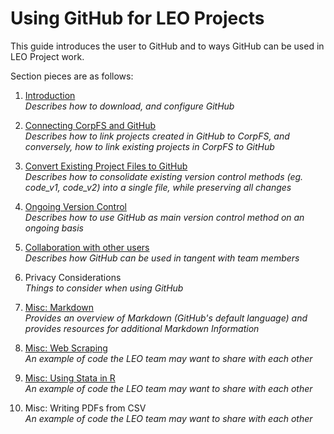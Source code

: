 # Using GitHub for LEO Projects 

This guide introduces the user to GitHub and to ways GitHub can be used in LEO Project work.

Section pieces are as follows: 
1. [Introduction](https://github.com/BeccaBrough/UsingGitHubLEO/blob/master/Content/1.Introduction.md)<br>
*Describes how to download, and configure GitHub*<br/>

2. [Connecting CorpFS and GitHub](https://github.com/BeccaBrough/UsingGitHubLEO/blob/master/Content/2.ConnectingCorpFSandGitHub.md.md)<br>
*Describes how to link projects created in GitHub to CorpFS, and conversely, how to link existing projects in CorpFS to GitHub*<br/>

3. [Convert Existing Project Files to GitHub](https://github.com/BeccaBrough/UsingGitHubLEO/blob/master/Content/3.UploadExistingVersionsToGitHub.md)<br>*Describes how to consolidate existing version control methods (eg. code_v1, code_v2) into a single file, while preserving all changes*<br/>

4. [Ongoing Version Control](https://github.com/BeccaBrough/UsingGitHubLEO/blob/master/Content/4.OngoingVersionControl.md)<br>*Describes how to use GitHub as main version control method on an ongoing basis*

5. [Collaboration with other users](https://github.com/BeccaBrough/UsingGitHubLEO/blob/master/Content/5.Collaboration.md)<br>
*Describes how GitHub can be used in tangent with team members*<br/>

6. Privacy Considerations<br>
*Things to consider when using GitHub*<br/>

7. [Misc: Markdown](https://github.com/BeccaBrough/UsingGitHubLEO/blob/master/Content/Markdown.md)<br>
*Provides an overview of Markdown (GitHub's default language) and provides resources for additional Markdown Information*<br/>

8. [Misc: Web Scraping](https://github.com/BeccaBrough/UsingGitHubLEO/tree/master/Content/WebScraping)<br>
*An example of code the LEO team may want to share with each other*<br/>

9. [Misc: Using Stata in R](https://github.com/BeccaBrough/UsingGitHubLEO/tree/master/Content/UsingStataAndR)<br>
*An example of code the LEO team may want to share with each other*<br/>

10. Misc: Writing PDFs from CSV<br>
*An example of code the LEO team may want to share with each other*<br/>

